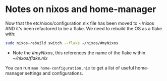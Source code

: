 # Notes on nixos and home-manager

Now that the etc/nixos/configuration.nix file has been moved to ~/nixos AND it's been refactored to be a flake. We need to rebuild the OS as a flake with:
```bash
sudo nixos-rebuild switch --flake ~/nixos/#myNixos
```
* Note the *#myNixos*, this references the name of the flake within *~/nixos/flake.nix*

You can run `man home-configuration.nix` to get a list of useful home-manager settings and configurations.
 